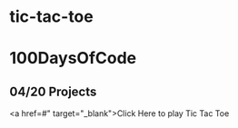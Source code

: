 # tic-tac-toe

# 100DaysOfCode

## 04/20 Projects

<a href=#" target="_blank">Click Here to play Tic Tac Toe</a>
